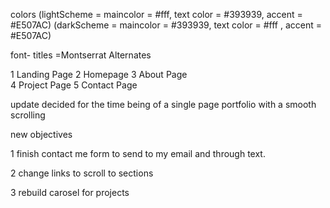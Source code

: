 
colors
(lightScheme = maincolor = #fff, text color = #393939, accent = #E507AC)
(darkScheme = maincolor = #393939, text color = #fff , accent = #E507AC)

font- titles =Montserrat Alternates

1 Landing Page 
2 Homepage
3 About Page    
4 Project Page
5 Contact Page

update
decided for the time being of a single page portfolio with a smooth scrolling

new objectives 


1 finish contact me form to send to my email and through text.

2 change links to scroll to sections

3 rebuild carosel for projects
